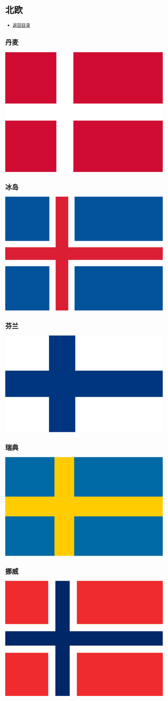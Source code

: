 # 北欧
+ [返回目录](../README.md)
## 丹麦
![](丹麦.jfif)
## 冰岛
![](冰岛.jfif)
## 芬兰
![](芬兰.jfif)
## 瑞典
![](瑞典.jfif)
## 挪威
![](挪威.jfif)